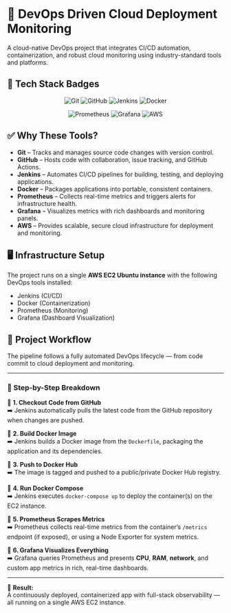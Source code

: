 # 🚀 DevOps Driven Cloud Deployment Monitoring

A cloud-native DevOps project that integrates CI/CD automation, containerization, and robust cloud monitoring using industry-standard tools and platforms.

## 🧰 Tech Stack Badges

<p align="center">
  <img src="https://img.shields.io/badge/Git-F05032?logo=git&logoColor=white" alt="Git"/>
  <img src="https://img.shields.io/badge/GitHub-181717?logo=github&logoColor=white" alt="GitHub"/>
  <img src="https://img.shields.io/badge/Jenkins-D24939?logo=jenkins&logoColor=white" alt="Jenkins"/>
  <img src="https://img.shields.io/badge/Docker-2496ED?logo=docker&logoColor=white" alt="Docker"/>
</p>

<p align="center">
  <img src="https://img.shields.io/badge/Prometheus-E6522C?logo=prometheus&logoColor=white" alt="Prometheus"/>
  <img src="https://img.shields.io/badge/Grafana-F46800?logo=grafana&logoColor=white" alt="Grafana"/>
  <img src="https://img.shields.io/badge/AWS-FF9900?logo=amazonaws&logoColor=white" alt="AWS"/>
</p>

## ✅ Why These Tools?

- **Git** – Tracks and manages source code changes with version control.
- **GitHub** – Hosts code with collaboration, issue tracking, and GitHub Actions.
- **Jenkins** – Automates CI/CD pipelines for building, testing, and deploying applications.
- **Docker** – Packages applications into portable, consistent containers.
- **Prometheus** – Collects real-time metrics and triggers alerts for infrastructure health.
- **Grafana** – Visualizes metrics with rich dashboards and monitoring panels.
- **AWS** – Provides scalable, secure cloud infrastructure for deployment and monitoring.

## 🖥️ Infrastructure Setup

The project runs on a single **AWS EC2 Ubuntu instance** with the following DevOps tools installed:

- Jenkins (CI/CD)
- Docker (Containerization)
- Prometheus (Monitoring)
- Grafana (Dashboard Visualization)

## 🔁 Project Workflow

The pipeline follows a fully automated DevOps lifecycle — from code commit to cloud deployment and monitoring.

---

### 🧩 Step-by-Step Breakdown

🔹 **1. Checkout Code from GitHub**  
➡️ Jenkins automatically pulls the latest code from the GitHub repository when changes are pushed.

🔹 **2. Build Docker Image**  
➡️ Jenkins builds a Docker image from the `Dockerfile`, packaging the application and its dependencies.

🔹 **3. Push to Docker Hub**  
➡️ The image is tagged and pushed to a public/private Docker Hub registry.

🔹 **4. Run Docker Compose**  
➡️ Jenkins executes `docker-compose up` to deploy the container(s) on the EC2 instance.

🔹 **5. Prometheus Scrapes Metrics**  
➡️ Prometheus collects real-time metrics from the container’s `/metrics` endpoint (if exposed), or using a Node Exporter for system metrics.

🔹 **6. Grafana Visualizes Everything**  
➡️ Grafana queries Prometheus and presents **CPU**, **RAM**, **network**, and custom app metrics in rich, real-time dashboards.

---

🎯 **Result:**  
A continuously deployed, containerized app with full-stack observability — all running on a single AWS EC2 instance.
